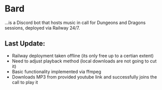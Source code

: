 # Bard
...is a Discord bot that hosts music in call for Dungeons and Dragons sessions, deployed via Railway 24/7.

## Last Update:
- Railway deployment taken offline (its only free up to a certian extent)
- Need to adjust playback method (local downloads are not going to cut it)
- Basic functionality implemented via ffmpeg
- Downloads MP3 from provided youtube link and successfully joins the call to play it
